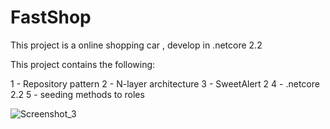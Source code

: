 # FastShop
This project is a online shopping car , develop in .netcore 2.2

This project contains the following:

1 - Repository pattern
2 - N-layer architecture
3 - SweetAlert 2
4 - .netcore 2.2
5 - seeding methods to roles

![Screenshot_3](https://user-images.githubusercontent.com/38229144/67163371-72bfaa00-f344-11e9-95a3-d458a3cd06f9.png)
